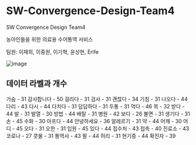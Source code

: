 # SW-Convergence-Design-Team4
SW Convergence Design Team4

농아인들을 위한 의료용 수어통역 서비스

팀원: 이재희, 이중원, 이기혁, 윤상현, Erife

![image](https://user-images.githubusercontent.com/33821003/122867899-363c2100-d365-11eb-9b0e-19fc672384c7.png)

## 데이터 라벨과 개수
가슴 - 31 
감사합니다 - 50 
걸리다 - 31 
검사 - 31 
괜찮다 - 34 
기침 - 31 
나오다 - 44 
다리 - 43 
다시 - 44 
다치다 - 31 
답답하다 - 31 
두통 - 31 
먹다 - 46 
목 - 32 
받다 - 44 
발 - 31 
발열 - 30 
방법 - 44 
배탈 - 31 
병원 - 42 
보다 - 26 
불면 - 31 
생기다 - 31 
손 - 45 
수화 - 30 
아프다 - 44 
안녕하세요 - 36 
알레르기 - 31 
약 - 44 
어깨 - 30 
어디 - 45 
오다 - 31 
오한 - 31 
입원 - 45 
있다 - 44 
접수처 - 43 
접촉 - 40 
진료소 - 43 
코로나 - 27 
콧물 - 31 
통역사 - 43 
팔 - 44 
허리 - 31 
현기증 - 44 
확진자 - 39 

